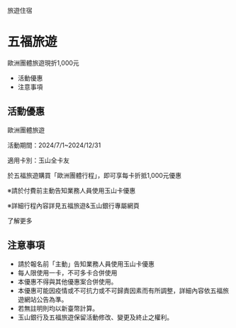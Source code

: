 旅遊住宿

# 五福旅遊  

歐洲團體旅遊現折1,000元

  * 活動優惠
  * 注意事項

## 活動優惠

歐洲團體旅遊

  

活動期間：2024/7/1~2024/12/31

  

適用卡別：玉山全卡友

於五福旅遊購買「歐洲團體行程」，即可享每卡折抵1,000元優惠

  

※請於付費前主動告知業務人員使用玉山卡優惠

※詳細行程內容詳見五福旅遊&玉山銀行專屬網頁

  
了解更多  
  

## 注意事項

  * 請於報名前「主動」告知業務人員使用玉山卡優惠
  * 每人限使用一卡，不可多卡合併使用
  * 本優惠不得與其他優惠案合併使用。
  * 本優惠可能因疫情或不可抗力或不可歸責因素而有所調整，詳細內容依五福旅遊網站公告為準。
  * 若無註明則均以新臺幣計算。
  * 玉山銀行及五福旅遊保留活動修改、變更及終止之權利。

